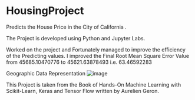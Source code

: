 # HousingProject
Predicts the House Price in the City of California .

The Project is developed using Python and Jupyter Labs. 

Worked on the project and Fortunately managed to improve the efficiency of the Predicting values.
I improved the Final Root Mean Square Error Value from 45685.10470776 to 45621.63878493 i.e. 63.46592283


Geographic Data Representation
![image](https://user-images.githubusercontent.com/53809748/114144450-f7d0c180-9932-11eb-9ac0-5c72e2c7fabe.png)





This Project is taken from the Book of Hands-On Machine Learning with Scikit-Learn, Keras and Tensor Flow written by Aurelien Geron.
